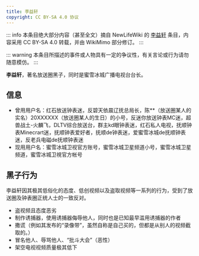 ```yaml
---
title: 李益轩
copyright: CC BY-SA 4.0 协议
---
```


::: info
本条目绝大部分内容（甚至全文）摘自 NewLifeWiki 的 [李益轩](https://newlifewiki.miraheze.org/wiki/李益轩) 条目，内容采用 CC BY-SA 4.0 转载，并由 WikiMimo 部分修订。
:::

::: warning
本条目所描述的事件或人物具有一定的争议性，有关言论或行为请勿随意模仿。
:::

**李益轩**，著名放送圈黑子，同时是蜜雪冰城广播电视台台长。

## 信息

- 曾用用户名：红石放送钟表迷，反碧天依晨辽抚总局长，陈**（放送圈某人的实名）20XXXXXX（放送圈某人的生日）的小号，反迷你放送钟表MC迷，超兽战土-火麟飞，DLTV综合放送台，群主kd眼钟表迷，红石私人电视，抚顺钟表Minecrart迷，抚顺钟表爱好者，抚顺de钟表迷，爱蜜雪冰城de抚顺钟表迷，反老兵电磁de抚顺钟表迷
- 现用用户名：蜜雪冰城卫视官方账号，蜜雪冰城卫星频道小号，蜜雪冰城卫星频道，蜜雪冰城卫視官方帐号

## 黑子行为

李益轩因其极其低俗化的态度、低创视频以及盗取视频等一系列的行为，受到了放送圈及钟表圈正统人士的一致反对。

- 盗视频且态度恶劣
- 制作诱捕器，使用诱捕器侮辱他人，同时也是已知最早滥用诱捕器的作者
- 撒谎（例如其发布的“录像带”，虽然自称是自己买的，但都是从别人的视频截取的。）
- 冒名他人、辱骂他人、“批斗大会”（恶性）
- 架空电视视频质量极其低下
